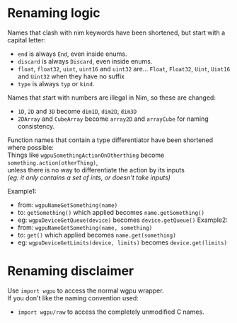 # Renaming logic
Names that clash with nim keywords have been shortened, but start with a capital letter:  
- `end` is always `End`, even inside enums.
- `discard` is always `Discard`, even inside enums.
- `float`, `float32`, `uint`, `uint16` and `uint32` are...
  `Float`, `Float32`, `Uint`, `Uint16` and `Uint32` when they have no suffix
- `type` is always `typ` or `kind`.

Names that start with numbers are illegal in Nim, so these are changed:
- `1D`, `2D` and `3D` become `dim1D`, `dim2D`, `dim3D`
- `2DArray` and `CubeArray` become `array2D` and `arrayCube` for naming consistency.


Function names that contain a type differentiator have been shortened where possible:  
Things like `wgpuSomethingActionOnOtherthing` become `something.action(otherThing)`,  
unless there is no way to differentiate the action by its inputs  
_(eg: it only contains a set of ints, or doesn't take inputs)_  

Example1:
- from: `wgpuNameGetSomething(name)`
- to:   `getSomething()` which applied becomes `name.getSomething()`
- eg:   `wgpuDeviceGetQueue(device)` becomes `device.getQueue()`
Example2:
- from: `wgpuNameGetSomething(name, something)`
- to:   `get()` which applied becomes `name.get(something)`
- eg:   `wgpuDeviceGetLimits(device, limits)` becomes `device.get(limits)`

# Renaming disclaimer
Use `import wgpu` to access the normal wgpu wrapper.  
If you don't like the naming convention used:  
- `import wgpu/raw` to access the completely unmodified C names.  

